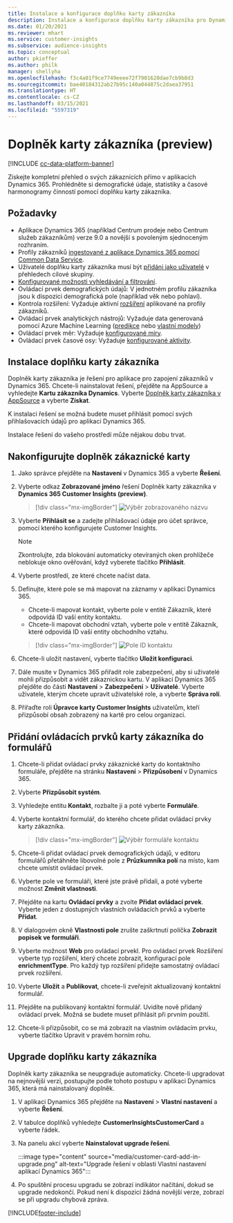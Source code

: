 ```yaml
---
title: Instalace a konfigurace doplňku karty zákazníka
description: Instalace a konfigurace doplňku karty zákazníka pro Dynamics 365 Customer Insights.
ms.date: 01/20/2021
ms.reviewer: mhart
ms.service: customer-insights
ms.subservice: audience-insights
ms.topic: conceptual
author: pkieffer
ms.author: philk
manager: shellyha
ms.openlocfilehash: f3c4a01f9ce7749eeee72f7901620dae7cb9b8d3
ms.sourcegitcommit: bae40184312ab27b95c140a044875c2daea37951
ms.translationtype: HT
ms.contentlocale: cs-CZ
ms.lasthandoff: 03/15/2021
ms.locfileid: "5597319"
---
```

# <a name="customer-card-add-in-preview"></a>Doplněk karty zákazníka (preview)

[!INCLUDE [cc-data-platform-banner](../includes/cc-data-platform-banner.md)]

Získejte kompletní přehled o svých zákaznících přímo v aplikacích Dynamics 365. Prohlédněte si demografické údaje, statistiky a časové harmonogramy činností pomocí doplňku karty zákazníka.

## <a name="prerequisites"></a>Požadavky

- Aplikace Dynamics 365 (například Centrum prodeje nebo Centrum služeb zákazníkům) verze 9.0 a novější s povoleným sjednoceným rozhraním.
- Profily zákazníků [ingestované z aplikace Dynamics 365 pomocí Common Data Service](connect-power-query.md).
- Uživatelé doplňku karty zákazníka musí být [přidáni jako uživatelé](permissions.md) v přehledech cílové skupiny.
- [Konfigurované možnosti vyhledávání a filtrování](search-filter-index.md).
- Ovládací prvek demografických údajů: V jednotném profilu zákazníka jsou k dispozici demografická pole (například věk nebo pohlaví).
- Kontrola rozšíření: Vyžaduje aktivní [rozšíření](enrichment-hub.md) aplikované na profily zákazníků.
- Ovládací prvek analytických nástrojů: Vyžaduje data generovaná pomocí Azure Machine Learning ([predikce](predictions.md) nebo [vlastní modely](custom-models.md))
- Ovládací prvek měr: Vyžaduje [konfigurované míry](measures.md).
- Ovládací prvek časové osy: Vyžaduje [konfigurované aktivity](activities.md).

## <a name="install-the-customer-card-add-in"></a>Instalace doplňku karty zákazníka

Doplněk karty zákazníka je řešení pro aplikace pro zapojení zákazníků v Dynamics 365. Chcete-li nainstalovat řešení, přejděte na AppSource a vyhledejte **Kartu zákazníka Dynamics**. Vyberte [Doplněk karty zákazníka v AppSource](https://appsource.microsoft.com/product/dynamics-365/mscrm.dynamics_365_customer_insights_customer_card_addin?tab=Overview) a vyberte **Získat**.

K instalaci řešení se možná budete muset přihlásit pomocí svých přihlašovacích údajů pro aplikaci Dynamics 365.

Instalace řešení do vašeho prostředí může nějakou dobu trvat.

## <a name="configure-the-customer-card-add-in"></a>Nakonfigurujte doplněk zákaznické karty

1. Jako správce přejděte na **Nastavení** v Dynamics 365 a vyberte **Řešení**.

1. Vyberte odkaz **Zobrazované jméno** řešení Doplněk karty zákazníka v **Dynamics 365 Customer Insights (preview)**.

   > [!div class="mx-imgBorder"]
   > ![Výběr zobrazovaného názvu](media/select-display-name.png "Výběr zobrazovaného názvu")

1. Vyberte **Přihlásit se** a zadejte přihlašovací údaje pro účet správce, pomocí kterého konfigurujete Customer Insights.

   > [!NOTE]
   > Zkontrolujte, zda blokování automaticky otevíraných oken prohlížeče neblokuje okno ověřování, když vyberete tlačítko **Přihlásit**.

1. Vyberte prostředí, ze které chcete načíst data.

1. Definujte, které pole se má mapovat na záznamy v aplikaci Dynamics 365.
   - Chcete-li mapovat kontakt, vyberte pole v entitě Zákazník, které odpovídá ID vaší entity kontaktu.
   - Chcete-li mapovat obchodní vztah, vyberte pole v entitě Zákazník, které odpovídá ID vaší entity obchodního vztahu.

   > [!div class="mx-imgBorder"]
   > ![Pole ID kontaktu](media/contact-id-field.png "Pole ID kontaktu")

1. Chcete-li uložit nastavení, vyberte tlačítko **Uložit konfiguraci**.

1. Dále musíte v Dynamics 365 přiřadit role zabezpečení, aby si uživatelé mohli přizpůsobit a vidět zákaznickou kartu. V aplikaci Dynamics 365 přejděte do části **Nastavení** > **Zabezpečení** > **Uživatelé**. Vyberte uživatele, kterým chcete upravit uživatelské role, a vyberte **Správa rolí**.

1. Přiřaďte roli **Úpravce karty Customer Insights** uživatelům, kteří přizpůsobí obsah zobrazený na kartě pro celou organizaci.

## <a name="add-customer-card-controls-to-forms"></a>Přidání ovládacích prvků karty zákazníka do formulářů
  
1. Chcete-li přidat ovládací prvky zákaznické karty do kontaktního formuláře, přejděte na stránku **Nastavení** > **Přizpůsobení** v Dynamics 365.

1. Vyberte **Přizpůsobit systém**.

1. Vyhledejte entitu **Kontakt**, rozbalte ji a poté vyberte **Formuláře**.

1. Vyberte kontaktní formulář, do kterého chcete přidat ovládací prvky karty zákazníka.

    > [!div class="mx-imgBorder"]
    > ![Výběr formuláře kontaktu](media/contact-active-forms.png "Výběr formuláře kontaktu")

1. Chcete-li přidat ovládací prvek demografických údajů, v editoru formulářů přetáhněte libovolné pole z **Průzkumníka polí** na místo, kam chcete umístit ovládací prvek.

1. Vyberte pole ve formuláři, které jste právě přidali, a poté vyberte možnost **Změnit vlastnosti**.

1. Přejděte na kartu **Ovládací prvky** a zvolte **Přidat ovládací prvek**. Vyberte jeden z dostupných vlastních ovládacích prvků a vyberte **Přidat**.

1. V dialogovém okně **Vlastnosti pole** zrušte zaškrtnutí políčka **Zobrazit popisek ve formuláři**.

1. Vyberte možnost **Web** pro ovládací prvekl. Pro ovládací prvek Rozšíření vyberte typ rozšíření, který chcete zobrazit, konfigurací pole **enrichmentType**. Pro každý typ rozšíření přidejte samostatný ovládací prvek rozšíření.

1. Vyberte **Uložit** a **Publikovat**, chcete-li zveřejnit aktualizovaný kontaktní formulář.

1. Přejděte na publikovaný kontaktní formulář. Uvidíte nově přidaný ovládací prvek. Možná se budete muset přihlásit při prvním použití.

1. Chcete-li přizpůsobit, co se má zobrazit na vlastním ovládacím prvku, vyberte tlačítko Upravit v pravém horním rohu.

## <a name="upgrade-customer-card-add-in"></a>Upgrade doplňku karty zákazníka
Doplněk karty zákazníka se neupgraduje automaticky. Chcete-li upgradovat na nejnovější verzi, postupujte podle tohoto postupu v aplikaci Dynamics 365, která má nainstalovaný doplněk.

1. V aplikaci Dynamics 365 přejděte na **Nastavení** > **Vlastní nastavení** a vyberte **Řešení**.

1. V tabulce doplňků vyhledejte **CustomerInsightsCustomerCard** a vyberte řádek.

1. Na panelu akcí vyberte **Nainstalovat upgrade řešení**.

   :::image type="content" source="media/customer-card-add-in-upgrade.png" alt-text="Upgrade řešení v oblasti Vlastní nastavení aplikací Dynamics 365":::

1. Po spuštění procesu upgradu se zobrazí indikátor načítání, dokud se upgrade nedokončí. Pokud není k dispozici žádná novější verze, zobrazí se při upgradu chybová zpráva.


[!INCLUDE[footer-include](../includes/footer-banner.md)]